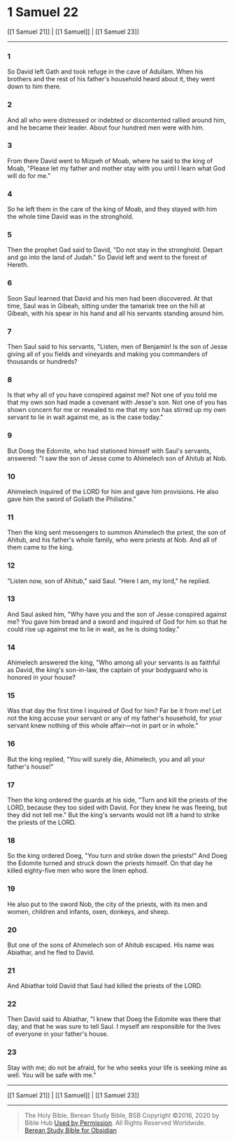 # 1 Samuel 22

[[1 Samuel 21]] | [[1 Samuel]] | [[1 Samuel 23]]

---

### 1
So David left Gath and took refuge in the cave of Adullam. When his brothers and the rest of his father's household heard about it, they went down to him there.

### 2
And all who were distressed or indebted or discontented rallied around him, and he became their leader. About four hundred men were with him.

### 3
From there David went to Mizpeh of Moab, where he said to the king of Moab, "Please let my father and mother stay with you until I learn what God will do for me."

### 4
So he left them in the care of the king of Moab, and they stayed with him the whole time David was in the stronghold.

### 5
Then the prophet Gad said to David, "Do not stay in the stronghold. Depart and go into the land of Judah." So David left and went to the forest of Hereth.

### 6
Soon Saul learned that David and his men had been discovered. At that time, Saul was in Gibeah, sitting under the tamarisk tree on the hill at Gibeah, with his spear in his hand and all his servants standing around him.

### 7
Then Saul said to his servants, "Listen, men of Benjamin! Is the son of Jesse giving all of you fields and vineyards and making you commanders of thousands or hundreds?

### 8
Is that why all of you have conspired against me? Not one of you told me that my own son had made a covenant with Jesse's son. Not one of you has shown concern for me or revealed to me that my son has stirred up my own servant to lie in wait against me, as is the case today."

### 9
But Doeg the Edomite, who had stationed himself with Saul's servants, answered: "I saw the son of Jesse come to Ahimelech son of Ahitub at Nob.

### 10
Ahimelech inquired of the LORD for him and gave him provisions. He also gave him the sword of Goliath the Philistine."

### 11
Then the king sent messengers to summon Ahimelech the priest, the son of Ahitub, and his father's whole family, who were priests at Nob. And all of them came to the king.

### 12
"Listen now, son of Ahitub," said Saul. "Here I am, my lord," he replied.

### 13
And Saul asked him, "Why have you and the son of Jesse conspired against me? You gave him bread and a sword and inquired of God for him so that he could rise up against me to lie in wait, as he is doing today."

### 14
Ahimelech answered the king, "Who among all your servants is as faithful as David, the king's son-in-law, the captain of your bodyguard who is honored in your house?

### 15
Was that day the first time I inquired of God for him? Far be it from me! Let not the king accuse your servant or any of my father's household, for your servant knew nothing of this whole affair—not in part or in whole."

### 16
But the king replied, "You will surely die, Ahimelech, you and all your father's house!"

### 17
Then the king ordered the guards at his side, "Turn and kill the priests of the LORD, because they too sided with David. For they knew he was fleeing, but they did not tell me." But the king's servants would not lift a hand to strike the priests of the LORD.

### 18
So the king ordered Doeg, "You turn and strike down the priests!" And Doeg the Edomite turned and struck down the priests himself. On that day he killed eighty-five men who wore the linen ephod.

### 19
He also put to the sword Nob, the city of the priests, with its men and women, children and infants, oxen, donkeys, and sheep.

### 20
But one of the sons of Ahimelech son of Ahitub escaped. His name was Abiathar, and he fled to David.

### 21
And Abiathar told David that Saul had killed the priests of the LORD.

### 22
Then David said to Abiathar, "I knew that Doeg the Edomite was there that day, and that he was sure to tell Saul. I myself am responsible for the lives of everyone in your father's house.

### 23
Stay with me; do not be afraid, for he who seeks your life is seeking mine as well. You will be safe with me."

---

[[1 Samuel 21]] | [[1 Samuel]] | [[1 Samuel 23]]

---

> The Holy Bible, Berean Study Bible, BSB
> Copyright &copy;2016, 2020 by Bible Hub
> [Used by Permission](https://berean.bible/terms.htm). All Rights Reserved Worldwide.
> [Berean Study Bible for Obsidian](https://github.com/gapmiss/berean-study-bible-for-obsidian)

